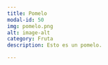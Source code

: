 ```yaml
---
title: Pomelo
modal-id: 50
img: pomelo.png
alt: image-alt
category: Fruta
description: Esto es un pomelo.

---
```

